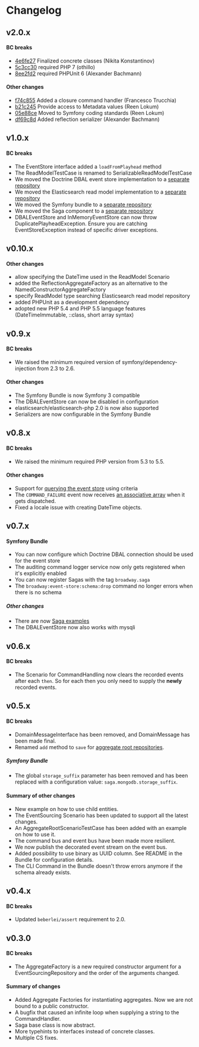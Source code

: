 # Changelog

## v2.0.x

#### BC breaks

* [4e6fe27](http://github.com/broadway/broadway/commit/4e6fe27eb4c35d67fc5a2cffccfca62000f9f929) Finalized concrete classes (Nikita Konstantinov)
* [5c3cc30](http://github.com/broadway/broadway/commit/5c3cc30a03ef92358745cb9bdfcae46c554195b4) required PHP 7 (othillo)
* [8ee2fd2](http://github.com/broadway/broadway/commit/8ee2fd2ebb2adcb144f9f8160e106f3b18498036) required PHPUnit 6 (Alexander Bachmann)

#### Other changes

* [f74c855](http://github.com/broadway/broadway/commit/f74c85589b9ad096a2e8bbab917fca773898cd13) Added a closure command handler (Francesco Trucchia)
* [b21c245](http://github.com/broadway/broadway/commit/b21c245f4788c62df4fa5200e2f313481521a589) Provide access to Metadata values (Reen Lokum)
* [05e88ce](http://github.com/broadway/broadway/commit/05e88ce83837bea224b65df70f9ebceebd39ed90) Moved to Symfony coding standards (Reen Lokum)
* [df69c8d](http://github.com/broadway/broadway/commit/df69c8d1996fcb9786635ef7bfadb4873c9be3cd) Added reflection serializer (Alexander Bachmann)

## v1.0.x

#### BC breaks

- The EventStore interface added a `loadFromPlayhead` method
- The ReadModelTestCase is renamed to SerializableReadModelTestCase
- We moved the Doctrine DBAL event store implementation to a [separate repository](https://github.com/broadway/event-store-dbal)
- We moved the Elasticsearch read model implementation to a [separate repository](https://github.com/broadway/read-model-elasticsearch) 
- We moved the Symfony bundle to a [separate repository](https://github.com/broadway/broadway-bundle)
- We moved the Saga component to a [separate repository](https://github.com/broadway/broadway-saga)
- DBALEventStore and InMemoryEventStore can now throw DuplicatePlayheadException.
  Ensure you are catching EventStoreException instead of specific driver exceptions.

## v0.10.x

#### Other changes

- allow specifying the DateTime used in the ReadModel Scenario
- added the ReflectionAggregateFactory as an alternative to the NamedConstructorAggregateFactory
- specify ReadModel type searching Elasticsearch read model repository
- added PHPUnit as a development dependency
- adopted new PHP 5.4 and PHP 5.5 language features (DateTimeImmutable, ::class, short array syntax)

## v0.9.x

#### BC breaks

- We raised the minimum required version of symfony/dependency-injection from 2.3 to 2.6.

#### Other changes

- The Symfony Bundle is now Symfony 3 compatible
- The DBALEventStore can now be disabled in configuration
- elasticsearch/elasticsearch-php 2.0 is now also supported
- Serializers are now configurable in the Symfony Bundle

## v0.8.x

#### BC breaks

- We raised the minimum required PHP version from 5.3 to 5.5.

#### Other changes

- Support for [querying the event store](https://github.com/qandidate-labs/broadway/commit/e81d4ea167ce97383a9a4b7d85542e8b5e11900a) using criteria
- The `COMMAND_FAILURE` event now receives [an associative array](https://github.com/qandidate-labs/broadway/blob/140d23f90259bace9601b17ebf749317cd859180/src/Broadway/CommandHandling/EventDispatchingCommandBus.php#L48) when it gets dispatched.
- Fixed a locale issue with creating DateTime objects.

## v0.7.x

#### Symfony Bundle

- You can now configure which Doctrine DBAL connection should be used for the event store
- The auditing command logger service now only gets registered when it's explicitly enabled
- You can now register Sagas with the tag `broadway.saga`
- The `broadway:event-store:schema:drop` command no longer errors when there is no schema

##### Other changes

- There are now [Saga examples](https://github.com/qandidate-labs/broadway/tree/df7445befdb68c9f8b1795d1c454e0dff06ff7a6/examples/saga)
- The DBALEventStore now also works with mysqli

## v0.6.x

#### BC breaks

- The Scenario for CommandHandling now clears the recorded events after each `then`. So for each then you only need to supply the **newly** recorded events.

## v0.5.x

#### BC breaks

- DomainMessageInterface has been removed, and DomainMessage has been made final.
- Renamed `add` method to `save` for [aggregate root repositories](https://github.com/mbadolato/broadway/commit/9b07dfc4998d70b4c6d25dcacf114a60ea7f1450).

##### Symfony Bundle

- The global `storage_suffix` parameter has been removed and has been replaced with a configuration value: `saga.mongodb.storage_suffix`.

#### Summary of other changes

- New example on how to use child entities.
- The EventSourcing Scenario has been updated to support all the latest changes.
- An AggregateRootScenarioTestCase has been added with an example on how to use it.
- The command bus and event bus have been made more resilient.
- We now publish the decorated event stream on the event bus.
- Added possibility to use binary as UUID column. See README in the Bundle for configuration details.
- The CLI Command in the Bundle doesn't throw errors anymore if the schema already exists.

## v0.4.x

#### BC breaks

- Updated `beberlei/assert` requirement to 2.0.

## v0.3.0

#### BC breaks

- The AggregateFactory is a new required constructor argument for a EventSourcingRepository and the order of the arguments changed.

#### Summary of changes

- Added Aggregate Factories for instantiating aggregates. Now we are not bound to a public constructor.
- A bugfix that caused an infinite loop when supplying a string to the CommandHandler.
- Saga base class is now abstract.
- More typehints to interfaces instead of concrete classes.
- Multiple CS fixes.
